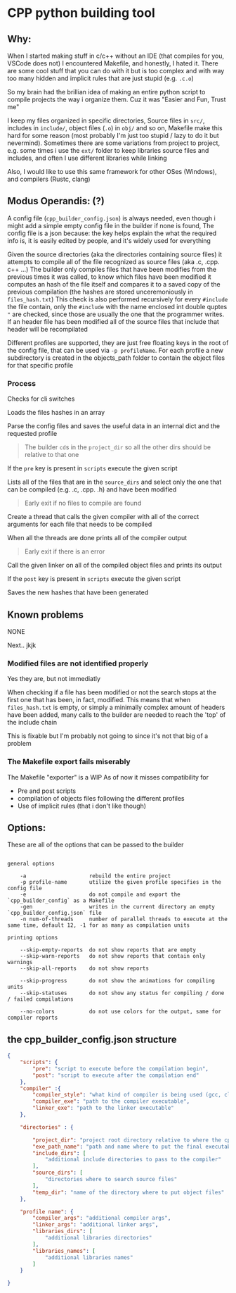 # CPP python building tool

## Why:

When I started making stuff in c/c++ without an IDE (that compiles for you, VSCode does not) I encountered Makefile, and honestly, I hated it.
There are some cool stuff that you can do with it but is too complex and with way too many hidden and implicit rules that are just stupid (e.g. `.c.o`)

So my brain had the brillian idea of making an entire python script to compile projects the way i organize them. Cuz it was "Easier and Fun, Trust me"

I keep my files organized in specific directories, Source files in `src/`, includes in `include/`, object files (`.o`) in `obj/` and so on, Makefile make this hard for some reason (most probably I'm just too stupid / lazy to do it but nevermind).
Sometimes there are some variations from project to project, e.g. some times i use the `ext/` folder to keep libraries source files and includes, and often I use different libraries while linking

Also, I would like to use this same framework for other OSes (Windows), and compilers (Rustc, clang)

## Modus Operandis: (?)

A config file (`cpp_builder_config.json`) is always needed, even though i might add a simple empty config file in the builder if none is found,
The config file is a json because: the key helps explain the what the required info is, it is easily edited by people, and it's widely used for everything

Given the source directories (aka the directories containing source files) it attempts to compile all of the file recognized as source files (aka .c, .cpp. c++ ...) 
The builder only compiles files that have been modifies from the previous times it was called, to know which files have been modified it computes an hash of the file itself and compares it to a saved copy of the previous compilation (the hashes are stored unceremoniously in `files_hash.txt`)
This check is also performed recursively for every `#include` the file contain, only the `#include` with the name enclosed int double quptes `"` are checked, since those are usually the one that the programmer writes.
If an header file has been modified all of the source files that include that header will be recompilated

Different profiles are supported, they are just free floating keys in the root of the config file, that can be used via `-p profileName`. For each profile a new subdirectory is created in the objects_path folder to contain the object files for that specific profile

### Process

Checks for cli switches

Loads the files hashes in an array

Parse the config files and saves the useful data in an internal dict and the requested profile
> The builder `cd`s in the `project_dir` so all the other dirs should be relative to that one

If the `pre` key is present in `scripts` execute the given script

Lists all of the files that are in the `source_dirs` and select only the one that can be compiled (e.g. .c, .cpp. .h) and have been modified
> Early exit if no files to compile are found

Create a thread that calls the given compiler with all of the correct arguments for each file that needs to be compiled

When all the threads are done prints all of the compiler output
> Early exit if there is an error

Call the given linker on all of the compiled object files and prints its output

If the `post` key is present in `scripts` execute the given script

Saves the new hashes that have been generated

## Known problems

NONE

Next..
jkjk

### Modified files are not identified properly

Yes they are, but not immediatly

When checking if a file has been modified or not the search stops at the first one that has been, in fact, modified.
This means that when `files_hash.txt` is empty, or simply a minimally complex amount of headers have been added, many calls to the builder are needed to reach the 'top' of the include chain

This is fixable but I'm probably not going to since it's not that big of a problem

### The Makefile export fails miserably

The Makefile "exporter" is a WIP
As of now it misses compatibility for
- Pre and post scripts
- compilation of objects files following the different profiles
- Use of implicit rules (that i don't like though)

## Options:

These are all of the options that can be passed to the builder

```

general options

	-a                    rebuild the entire project
	-p profile-name       utilize the given profile specifies in the config file
	-e                    do not compile and export the `cpp_builder_config` as a Makefile
	-gen                  writes in the current directory an empty `cpp_builder_config.json` file
	-n num-of-threads     number of parallel threads to execute at the same time, default 12, -1 for as many as compilation units

printing options

	--skip-empty-reports  do not show reports that are empty
	--skip-warn-reports   do not show reports that contain only warnings
	--skip-all-reports    do not show reports

	--skip-progress       do not show the animations for compiling units
	--skip-statuses       do not show any status for compiling / done / failed compilations

	--no-colors           do not use colors for the output, same for compiler reports
```

## the cpp_builder_config.json structure

```json
{
	"scripts": {
		"pre": "script to execute before the compilation begin",
		"post": "script to execute after the compilation end"
	},
	"compiler" :{
		"compiler_style": "what kind of compiler is being used (gcc, clang, msvc, rustc)",
		"compiler_exe": "path to the compiler executable",
		"linker_exe": "path to the linker executable"
	},

	"directories" : {

		"project_dir": "project root directory relative to where the cpp_builder is being called",
		"exe_path_name": "path and name where to put the final executable",
		"include_dirs": [
			"additional include directories to pass to the compiler"
		],
		"source_dirs": [
			"directories where to search source files"
		],
		"temp_dir": "name of the directory where to put object files"
	},

	"profile name": {
		"compiler_args": "additional compiler args",
		"linker_args": "additional linker args",
		"libraries_dirs": [
			"additional libraries directories"
		],
		"libraries_names": [
			"additional libraries names"
		]
	}

}
```

